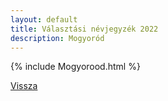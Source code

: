 ```yaml
---
layout: default
title: Választási névjegyzék 2022
description: Mogyoród
---
```


{% include Mogyorood.html %}

[Vissza](./)